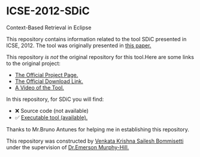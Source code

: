 # ICSE-2012-SDiC
 Context-Based Retrieval in Eclipse
 
This repository contains information related to the tool SDiC presented in ICSE, 2012.
The tool was originally presented in <a href="http://dl.acm.org/citation.cfm?id=2337456&CFID=565503184&CFTOKEN=24636741">this paper.</a>

This repository _is not_ the original repository for this tool.Here are some links to the original project:
* <a href="http://sdic.dei.uc.pt/home/project/">The Official Project Page.</a>
* <a href="http://sdic.dei.uc.pt/home/prototype/download/">The Official Download Link.</a>
* <a href="https://www.youtube.com/watch?v=xRT5aw24-PQ/">A Video of the Tool.</a>

In this repository, for SDiC you will find:
* :x: Source code (not available)
* :white_check_mark: <a href="http://sdic.dei.uc.pt/home/prototype/download/"> Executable tool (available).</a>

Thanks to Mr.Bruno Antunes for helping me in establishing this repository. 

This repository was constructed by <a href="https://github.com/saileshbvk">Venkata Krishna Sailesh Bommisetti</a> under the supervision of <a href="https://github.com/CaptainEmerson">Dr.Emerson Murphy-Hill.</a>
